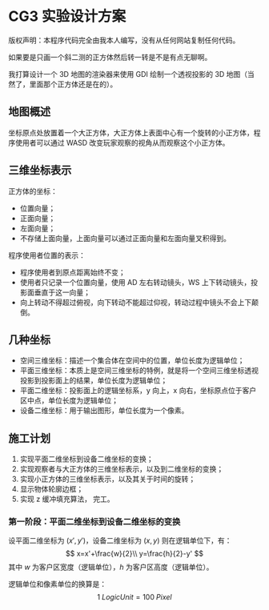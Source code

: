 # CG3 实验设计方案

版权声明：本程序代码完全由我本人编写，没有从任何网站复制任何代码。



如果要是只画一个斜二测的正方体然后转一转是不是有点无聊啊。

我打算设计一个 3D 地图的渲染器来使用 GDI 绘制一个透视投影的 3D 地图（当然了，里面那个正方体还是在的）。

## 地图概述

坐标原点处放置着一个大正方体，大正方体上表面中心有一个旋转的小正方体，程序使用者可以通过 WASD 改变玩家观察的视角从而观察这个小正方体。

## 三维坐标表示

正方体的坐标：

- 位置向量；
- 正面向量；
- 左面向量；
- 不存储上面向量，上面向量可以通过正面向量和左面向量叉积得到。

程序使用者位置的表示：

- 程序使用者到原点距离始终不变；
- 使用者只记录一个位置向量，使用 AD 左右转动镜头，WS 上下转动镜头，投影面垂直于这一向量；
- 向上转动不得超过俯视，向下转动不能超过仰视，转动过程中镜头不会上下颠倒。

## 几种坐标

- 空间三维坐标：描述一个集合体在空间中的位置，单位长度为逻辑单位；
- 平面三维坐标：本质上是空间三维坐标的特例，就是将一个空间三维坐标透视投影到投影面上的结果，单位长度为逻辑单位；
- 平面二维坐标：投影面上的逻辑坐标系，y 向上，x 向右，坐标原点位于客户区中点，单位长度为逻辑单位；
- 设备二维坐标：用于输出图形，单位长度为一个像素。

## 施工计划

1. 实现平面二维坐标到设备二维坐标的变换；
2. 实现观察者与大正方体的三维坐标表示，以及到二维坐标的变换；
3. 实现小正方体的三维坐标表示，以及其关于时间的旋转；
3. 显示物体轮廓边框；
4. 实现 z 缓冲填充算法， 完工。

### 第一阶段：平面二维坐标到设备二维坐标的变换

设平面二维坐标为 $(x', y')$，设备二维坐标为 $(x, y)$ 则在逻辑单位下，有：
$$
x=x'+\frac{w}{2}\\
y=\frac{h}{2}-y'
$$
其中 $w$ 为客户区宽度（逻辑单位），$h$ 为客户区高度（逻辑单位）。

逻辑单位和像素单位的换算是：
$$
1\;LogicUnit=100\;Pixel
$$
